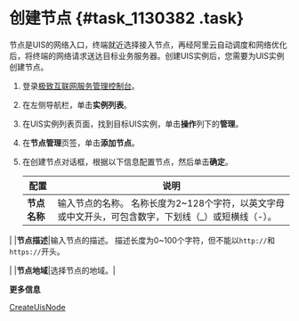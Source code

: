 # 创建节点 {#task_1130382 .task}

节点是UIS的网络入口，终端就近选择接入节点，再经阿里云自动调度和网络优化后，将终端的网络请求送达目标业务服务器。创建UIS实例后，您需要为UIS实例创建节点。

1.  登录[极致互联网服务管理控制台](https://pre-uis.console.aliyun.com)。
2.  在左侧导航栏，单击**实例列表**。
3.  在UIS实例列表页面，找到目标UIS实例，单击**操作**列下的**管理**。
4.  在**节点管理**页签，单击**添加节点**。
5.  在创建节点对话框，根据以下信息配置节点，然后单击**确定**。 

    |配置|说明|
    |--|--|
    |**节点名称**|输入节点的名称。 名称长度为2~128个字符，以英文字母或中文开头，可包含数字，下划线（\_）或短横线（-）。

 |
    |**节点描述**|输入节点的描述。 描述长度为0~100个字符，但不能以`http://`和`https://`开头。

 |
    |**节点地域**|选择节点的地域。|


**更多信息**  


[CreateUisNode](../../../../cn.zh-CN/API参考/上车点实例/CreateUisNode.md#)

